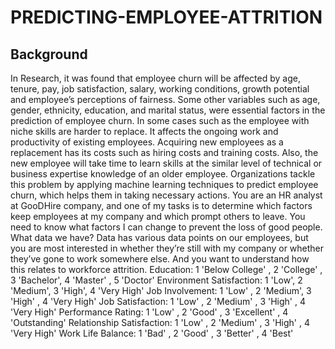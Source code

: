 # PREDICTING-EMPLOYEE-ATTRITION
## Background

In Research, it was found that employee churn will be affected by age, tenure, pay, job satisfaction, salary, working conditions, growth potential and employee’s perceptions of fairness. Some other variables such as age, gender, ethnicity, education, and marital status, were essential factors in the prediction of employee churn. In some cases such as the employee
with niche skills are harder to replace.
It affects the ongoing work and productivity of existing employees. Acquiring new employees as a replacement has its costs such as hiring
costs and training costs. Also, the new employee will take time to learn skills at the similar level of technical or business expertise knowledge of an older employee. Organizations tackle this problem by applying machine learning techniques to predict employee churn, which helps them in taking necessary actions.
You are an HR analyst at GooDHire company, and one of my tasks is to determine which factors keep employees at my company and which
prompt others to leave. You need to know what factors I can change to prevent the loss of good
people.
What data we have?
Data has various data points on our employees, but you are most interested in whether they’re still with my company or whether they’ve
gone to work somewhere else.
And you want to understand how this relates to workforce attrition.
Education: 1 'Below College' , 2 'College' , 3 'Bachelor', 4 'Master' , 5
'Doctor'
Environment Satisfaction: 1 'Low', 2 'Medium', 3 'High', 4 'Very High'
Job Involvement: 1 'Low' , 2 'Medium', 3 'High' , 4 'Very High'
Job Satisfaction: 1 'Low' , 2 'Medium' , 3 'High' , 4 'Very High'
Performance Rating: 1 'Low' , 2 'Good' , 3 'Excellent' , 4 'Outstanding'
Relationship Satisfaction: 1 'Low' , 2 'Medium' , 3 'High' , 4 'Very High'
Work Life Balance: 1 'Bad' , 2 'Good' , 3 'Better' , 4 'Best'
